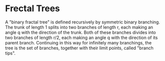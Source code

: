 # Frectal Trees

A "binary fractal tree" is defined recursively by symmetric binary branching. The trunk of length 1 splits into two branches of length r, each making an angle q with the direction of the trunk. Both of these branches divides into two branches of length r/2, each making an angle q with the direction of its parent branch. Continuing in this way for infinitely many branchings, the tree is the set of branches, together with their limit points, called "branch tips".

